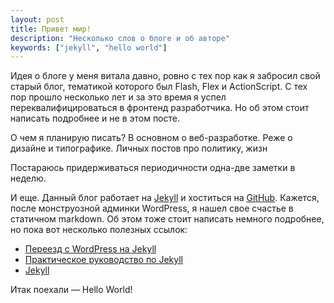 ```yaml
---
layout: post
title: Привет мир!
description: "Несколько слов о блоге и об авторе"
keywords: ["jekyll", "hello world"]
---
```


Идея о блоге у меня витала давно, ровно с тех пор как я забросил свой старый блог, тематикой которого был Flash, Flex и ActionScript. С тех пор прошло несколько лет и за это время я успел переквалифицироваться в фронтенд разработчика. Но об этом  стоит написать подробнее и не в этом посте.  

О чем я планирую писать? В основном о веб-разработке. Реже о дизайне и типографике. Личных постов про политику, жизн   

Постараюсь придерживаться периодичности одна-две заметки в неделю. 

И еще. Данный блог работает на [Jekyll](http://jekyllrb.com) и хоститься на [GitHub](https://github.com/shaggysmile/shaggysmile.net). Кажется, после монструозной админки WordPress, я нашел свое счастье в статичном markdown. Об этом тоже стоит написать немного подробнее, но пока вот несколько полезных ссылок: 

* [Переезд с WordPress на Jekyll](http://shuvalov.info/2012/12/31/wp2jekyll/)
* [Практическое руководство по Jekyll](http://habrahabr.ru/post/207650/)
* [Jekyll](http://kizu.ru/issues/going-jekyll/)

Итак поехали &mdash; Hello World!


